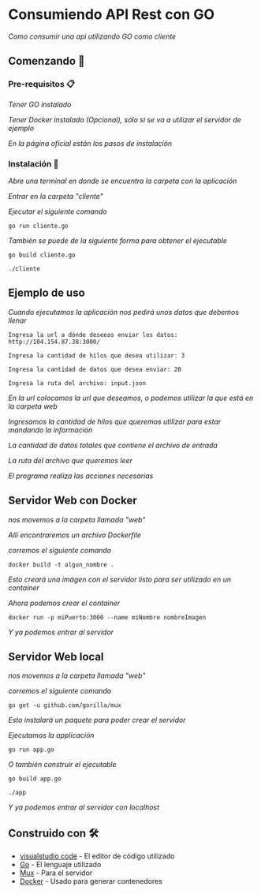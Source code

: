 # Consumiendo API Rest con GO

_Como consumir una api utilizando GO como cliente_

## Comenzando 🚀

### Pre-requisitos 📋

_Tener GO instalado_

_Tener Docker instalado (Opcional), sólo si se va a utilizar el servidor de ejemplo_

_En la página oficial están los pasos de instalación_

### Instalación 🔧

_Abre una terminal en donde se encuentra la carpeta con la aplicación_

_Entrar en la carpeta "cliente"_

_Ejecutar el siguiente comando_

```
go run cliente.go
```

_También se puede de la siguiente forma para obtener el ejecutable_

```
go build cliente.go

./cliente
```

## Ejemplo de uso

_Cuando ejecutamos la aplicación nos pedirá unos datos que debemos llenar_

```
Ingresa la url a dónde deseeas enviar los datos: http://104.154.87.38:3000/

Ingresa la cantidad de hilos que desea utilizar: 3

Ingresa la cantidad de datos que desea enviar: 20

Ingresa la ruta del archivo: input.json
```

_En la url colocamos la url que deseamos, o podemos utilizar la que está en la carpeta web_

_Ingresamos la cantidad de hilos que queremos utilizar para estar mandando la información_

_La cantidad de datos totales que contiene el archivo de entrada_

_La ruta del archivo que queremos leer_

_El programa realiza las acciones necesarias_

## Servidor Web con Docker

_nos movemos a la carpeta llamada "web"_

_Allí encontraremos un archivo Dockerfile_

_corremos el siguiente comando_

```
docker build -t algun_nombre .
```

_Esto creará una imágen con el servidor listo para ser utilizado en un container_

_Ahora podemos crear el container_

```
docker run -p miPuerto:3000 --name miNombre nombreImagen
```

_Y ya podemos entrar al servidor_

## Servidor Web local

_nos movemos a la carpeta llamada "web"_

_corremos el siguiente comando_

```
go get -u github.com/gorilla/mux
```

_Esto instalará un paquete para poder crear el servidor_

_Ejecutamos la applicación_

```
go run app.go
```

_O también construir el ejecutable_

```
go build app.go

./app
```

_Y ya podemos entrar al servidor con localhost_

## Construido con 🛠️

* [visualstudio code](https://code.visualstudio.com/) - El editor de código utilizado
* [Go](https://golang.org/) - El lenguaje utilizado
* [Mux](https://github.com/gorilla/mux) - Para el servidor 
* [Docker](https://www.docker.com/) - Usado para generar contenedores

